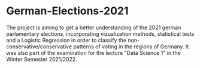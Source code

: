 # German-Elections-2021

The project is aiming to get a better understanding of the 2021 german parlamentary elections, incorporating vizualization methods, statistical tests and a Logistic Regression in order to classify the non-conservative/conservative patterns of voting in the regions of Germany. It was also part of the examination for the lecture "Data Science 1" in the Winter Semester 2021/2022.
